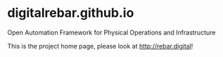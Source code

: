 # digitalrebar.github.io
Open Automation Framework for Physical Operations and Infrastructure

This is the project home page, please look at http://rebar.digital!
